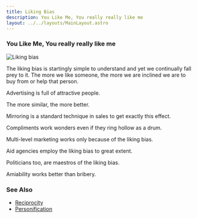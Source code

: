 ```yaml
---
title: Liking Bias
description: You Like Me, You really really like me
layout: ../../layouts/MainLayout.astro
---
```


### You Like Me, You really really like me

![Liking bias](/images/liking-bias.jpg)


The liking bias is startingly simple to understand and yet we continually fall prey to it.
The more we like someone, the more we are inclined we are to buy from or help that person.


Advertising is full of attractive people.

The more similar, the more better.

Mirroring is a standard technique in sales to get exactly this effect.

Compliments work wonders even if they ring hollow as a drum.

Multi-level marketing works only because of the liking bias.

Aid agencies employ the liking bias to great extent.

Politicians too, are maestros of the liking bias.

Amiability works better than bribery.


### See Also

- [Reciprocity](/en/reciprocity)
- [Personification](/en/personification)
